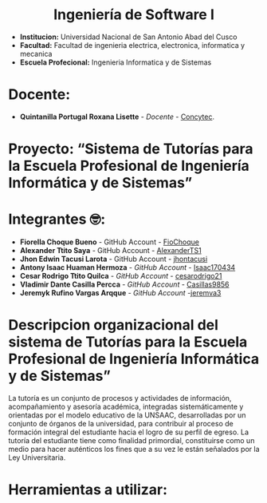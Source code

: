 # **<center>Ingeniería de Software I </center>**

- **Institucion:** Universidad Nacional de San Antonio Abad del Cusco
- **Facultad:** Facultad de ingenieria electrica, electronica, informatica y mecanica
- **Escuela Profecional:** Ingenieria Informatica y de Sistemas

# Docente:
- **Quintanilla Portugal Roxana Lisette** - _Docente_ - [Concytec](http://directorio.concytec.gob.pe/appDirectorioCTI/VerDatosInvestigador.do?id_investigador=40930).

# Proyecto: “Sistema de Tutorías para la Escuela Profesional de Ingeniería Informática y de Sistemas”
# Integrantes 🤓:
- **Fiorella Choque Bueno** - GitHub Account - [FioChoque](https://github.com/FioChoque)
- **Alexander Ttito Saya** - GitHub Account - [AlexanderTS1](https://github.com/AlexanderTS1)
- **Jhon Edwin Tacusi Larota** - GitHub Account - [jhontacusi](https://github.com/jhontacusi)
- **Antony Isaac Huaman Hermoza** - _GitHub Account_ - [Isaac170434](https://github.com/Isaac170434)
- **Cesar Rodrigo Ttito Quilca** - _GitHub Account_ - [cesarodrigo21](https://github.com/cesarodrigo21)
- **Vladimir Dante Casilla Percca** - _GitHub Account_ - [Casillas9856](https://github.com/Casillas9856)
- **Jeremyk Rufino Vargas Arqque** - _GitHub Account_ -[jeremva3](https://github.com/jeremva3)
# Descripcion organizacional del sistema de Tutorías para la Escuela Profesional de Ingeniería Informática y de Sistemas”

La tutoría es un conjunto de procesos y actividades de información, acompañamiento y asesoría académica, integradas sistemáticamente y orientadas por el modelo educativo de la UNSAAC, desarrolladas por un conjunto de órganos de la universidad, para contribuir al proceso de formación integral del estudiante hacia el logro de su perfil de egreso. La tutoría del estudiante tiene como finalidad primordial, constituirse como un medio para hacer auténticos los fines que a su vez le están señalados por la Ley Universitaria. 

# Herramientas a utilizar:


